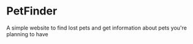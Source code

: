 # PetFinder
A simple website to find lost pets and get information about pets you're planning to have
